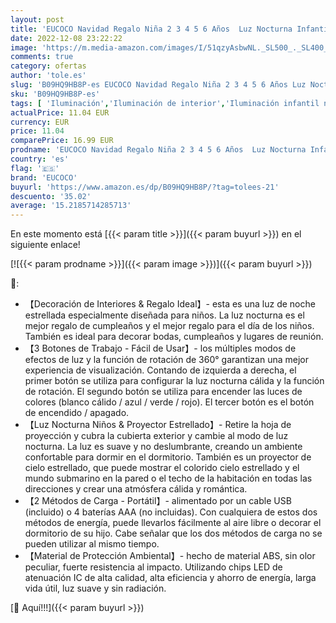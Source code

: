 ```yaml
---
layout: post
title: 'EUCOCO Navidad Regalo Niña 2 3 4 5 6 Años  Luz Nocturna Infantil Juguetes Niñas 2-8 Años Regalo Cumpleaños Niños Lampara Bebe Lampara Niños Dormir'
date: 2022-12-08 23:22:22
image: 'https://m.media-amazon.com/images/I/51qzyAsbwNL._SL500_._SL400_.jpg'
comments: true
category: ofertas
author: 'tole.es'
slug: 'B09HQ9HB8P-es EUCOCO Navidad Regalo Niña 2 3 4 5 6 Años Luz Nocturna...'
sku: 'B09HQ9HB8P-es'
tags: [ 'Iluminación','Iluminación de interior','Iluminación infantil nocturna','Lámparas e iluminación infantil','eucoco','navidad','🇪🇸', ]
actualPrice: 11.04 EUR
currency: EUR
price: 11.04
comparePrice: 16.99 EUR
prodname: 'EUCOCO Navidad Regalo Niña 2 3 4 5 6 Años  Luz Nocturna Infantil Juguetes Niñas 2-8 Años Regalo Cumpleaños Niños Lampara Bebe Lampara Niños Dormir'
country: 'es'
flag: '🇪🇸'
brand: 'EUCOCO'
buyurl: 'https://www.amazon.es/dp/B09HQ9HB8P/?tag=tolees-21'
descuento: '35.02'
average: '15.2185714285713'
---
```


En este momento está [{{< param title >}}]({{< param buyurl >}}) en el siguiente enlace!

[![{{< param prodname >}}]({{< param image >}})]({{< param buyurl >}})

🔎:

- 【Decoración de Interiores & Regalo Ideal】- esta es una luz de noche estrellada especialmente diseñada para niños. La luz nocturna es el mejor regalo de cumpleaños y el mejor regalo para el día de los niños. También es ideal para decorar bodas, cumpleaños y lugares de reunión.
- 【3 Botones de Trabajo - Fácil de Usar】- los múltiples modos de efectos de luz y la función de rotación de 360° garantizan una mejor experiencia de visualización. Contando de izquierda a derecha, el primer botón se utiliza para configurar la luz nocturna cálida y la función de rotación. El segundo botón se utiliza para encender las luces de colores (blanco cálido / azul / verde / rojo). El tercer botón es el botón de encendido / apagado.
- 【Luz Nocturna Niños & Proyector Estrellado】- Retire la hoja de proyección y cubra la cubierta exterior y cambie al modo de luz nocturna. La luz es suave y no deslumbrante, creando un ambiente confortable para dormir en el dormitorio. También es un proyector de cielo estrellado, que puede mostrar el colorido cielo estrellado y el mundo submarino en la pared o el techo de la habitación en todas las direcciones y crear una atmósfera cálida y romántica.
- 【2 Métodos de Carga - Portátil】- alimentado por un cable USB (incluido) o 4 baterías AAA (no incluidas). Con cualquiera de estos dos métodos de energía, puede llevarlos fácilmente al aire libre o decorar el dormitorio de su hijo. Cabe señalar que los dos métodos de carga no se pueden utilizar al mismo tiempo.
- 【Material de Protección Ambiental】- hecho de material ABS, sin olor peculiar, fuerte resistencia al impacto. Utilizando chips LED de atenuación IC de alta calidad, alta eficiencia y ahorro de energía, larga vida útil, luz suave y sin radiación.

[🛒 Aquí!!!]({{< param buyurl >}})
